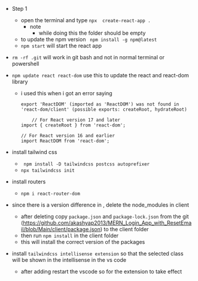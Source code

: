 - Step 1
    - open the terminal and type `npx  create-react-app .`
        - note 
            - while doing this the folder should be empty
    - to update the npm version ` npm install -g npm@latest`
    - `npm start` will start the  react app

- `rm -rf .git` will work in git bash and  not  in normal terminal  or powershell

- `npm update react react-dom` use  this to update  the  react  and react-dom library
    - i used this when i got  an error saying 
        ```
        export 'ReactDOM' (imported as 'ReactDOM') was not found in 'react-dom/client' (possible exports: createRoot, hydrateRoot)
        ```
        ```
            // For React version 17 and later
        import { createRoot } from 'react-dom';

        // For React version 16 and earlier
        import ReactDOM from 'react-dom';
        ```

- install tailwind css
    - ` npm install -D tailwindcss postcss autoprefixer`
    - `npx tailwindcss init`

- install routers
    - `npm i react-router-dom`

- since there is a version difference in , delete the node_modules in client 
    - after deleting copy `package.json` and `package-lock.json` from the git (https://github.com/akashyap2013/MERN_Login_App_with_ResetEmail/blob/Main/client/package.json) to the client folder
    - then run `npm install` in the client folder
    - this will install the correct version of the packages

- install `tailwindcss intellisense extension` so that the selected class will be shown in the intellisense in the vs code
    - after adding restart the vscode  so for the extension to take effect